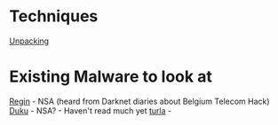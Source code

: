 <!-- TITLE: Malware -->
<!-- SUBTITLE: A quick summary of Malware -->

# Techniques
[Unpacking](/unpacking)
# Existing Malware to look at
[Regin](/regin) - NSA (heard from Darknet diaries about Belgium Telecom Hack)
[Duku](/duku) - NSA? - Haven't read much yet
[turla](/turla) - 